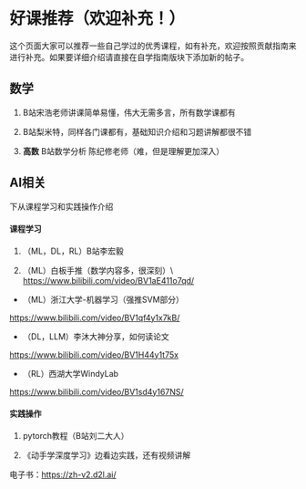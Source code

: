 # 好课推荐（欢迎补充！）

这个页面大家可以推荐一些自己学过的优秀课程，如有补充，欢迎按照贡献指南来进行补充。如果要详细介绍请直接在自学指南版块下添加新的帖子。

## 数学

1. B站宋浩老师讲课简单易懂，伟大无需多言，所有数学课都有

2. B站梨米特，同样各门课都有，基础知识介绍和习题讲解都很不错

3. **高数** B站数学分析 陈纪修老师（难，但是理解更加深入）

## AI相关

下从课程学习和实践操作介绍

#### 课程学习

1. （ML，DL，RL）B站李宏毅

2. （ML）白板手推（数学内容多，很深刻）\ https://www.bilibili.com/video/BV1aE411o7qd/

* （ML）浙江大学-机器学习（强推SVM部分）

https://www.bilibili.com/video/BV1qf4y1x7kB/

* （DL，LLM）李沐大神分享，如何读论文

https://www.bilibili.com/video/BV1H44y1t75x

* （RL）西湖大学WindyLab

https://www.bilibili.com/video/BV1sd4y167NS/

#### 实践操作

1. pytorch教程（B站刘二大人）

2. 《动手学深度学习》边看边实践，还有视频讲解

电子书：https://zh-v2.d2l.ai/

